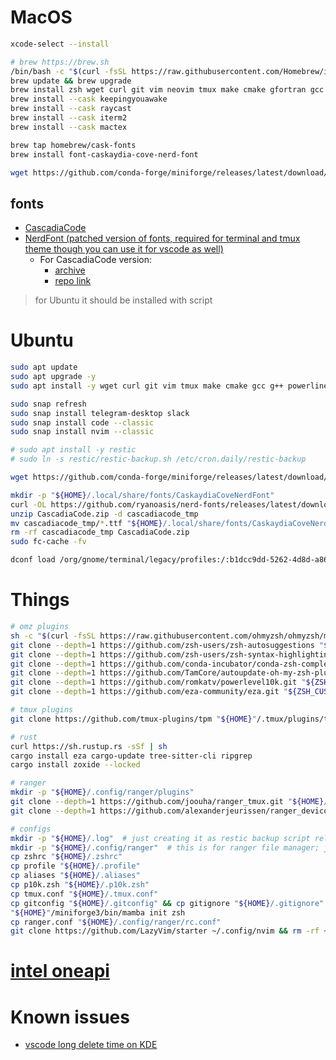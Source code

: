 # MacOS
```bash
xcode-select --install

# brew https://brew.sh
/bin/bash -c "$(curl -fsSL https://raw.githubusercontent.com/Homebrew/install/HEAD/install.sh)"
brew update && brew upgrade
brew install zsh wget curl git vim neovim tmux make cmake gfortran gcc g++ ranger
brew install --cask keepingyouawake
brew install --cask raycast
brew install --cask iterm2
brew install --cask mactex

brew tap homebrew/cask-fonts
brew install font-caskaydia-cove-nerd-font

wget https://github.com/conda-forge/miniforge/releases/latest/download/Miniforge3-MacOSX-x86_64.sh
```

## fonts
* [CascadiaCode](https://github.com/microsoft/cascadia-code)
* [NerdFont (patched version of fonts, required for terminal and tmux theme though you can use it for vscode as well)](https://github.com/ryanoasis/nerd-fonts)
  * For CascadiaCode version:
    * [archive](https://github.com/ryanoasis/nerd-fonts/releases/latest)
    * [repo link](https://github.com/ryanoasis/nerd-fonts/tree/master/patched-fonts/CascadiaCode)
> for Ubuntu it should be installed with script


# Ubuntu
```bash
sudo apt update
sudo apt upgrade -y
sudo apt install -y wget curl git vim tmux make cmake gcc g++ powerline fonts-powerline gfortran gnome-tweaks gdu texlive-full ranger

sudo snap refresh
sudo snap install telegram-desktop slack
sudo snap install code --classic
sudo snap install nvim --classic

# sudo apt install -y restic
# sudo ln -s restic/restic-backup.sh /etc/cron.daily/restic-backup

wget https://github.com/conda-forge/miniforge/releases/latest/download/Miniforge3-Linux-x86_64.sh

mkdir -p "${HOME}/.local/share/fonts/CaskaydiaCoveNerdFont"
curl -OL https://github.com/ryanoasis/nerd-fonts/releases/latest/download/CascadiaCode.zip
unzip CascadiaCode.zip -d cascadiacode_tmp
mv cascadiacode_tmp/*.ttf "${HOME}/.local/share/fonts/CaskaydiaCoveNerdFont"
rm -rf cascadiacode_tmp CascadiaCode.zip
sudo fc-cache -fv

dconf load /org/gnome/terminal/legacy/profiles:/:b1dcc9dd-5262-4d8d-a863-c897e6d979b9/ < terminal_themes/breeze.dconf
```


# Things
```bash
# omz plugins
sh -c "$(curl -fsSL https://raw.githubusercontent.com/ohmyzsh/ohmyzsh/master/tools/install.sh)"
git clone --depth=1 https://github.com/zsh-users/zsh-autosuggestions "${ZSH_CUSTOM:-$HOME/.oh-my-zsh/custom}/plugins/zsh-autosuggestions"
git clone --depth=1 https://github.com/zsh-users/zsh-syntax-highlighting.git "${ZSH_CUSTOM:-$HOME/.oh-my-zsh/custom}/plugins/"zsh-syntax-highlighting
git clone --depth=1 https://github.com/conda-incubator/conda-zsh-completion.git "${ZSH_CUSTOM:-$HOME/.oh-my-zsh/custom}/plugins/"conda-zsh-completion
git clone --depth=1 https://github.com/TamCore/autoupdate-oh-my-zsh-plugins "${ZSH_CUSTOM:-$HOME/.oh-my-zsh/custom}/plugins/autoupdate"
git clone --depth=1 https://github.com/romkatv/powerlevel10k.git "${ZSH_CUSTOM:-$HOME/.oh-my-zsh/custom}/themes/powerlevel10k"
git clone --depth=1 https://github.com/eza-community/eza.git "${ZSH_CUSTOM:-$HOME/.oh-my-zsh/custom}/eza"

# tmux plugins
git clone https://github.com/tmux-plugins/tpm "${HOME}"/.tmux/plugins/tpm

# rust
curl https://sh.rustup.rs -sSf | sh
cargo install eza cargo-update tree-sitter-cli ripgrep
cargo install zoxide --locked

# ranger
mkdir -p "${HOME}/.config/ranger/plugins"
git clone --depth=1 https://github.com/joouha/ranger_tmux.git "${HOME}/.config/ranger/plugins/ranger_tmux"
git clone --depth=1 https://github.com/alexanderjeurissen/ranger_devicons.git "${HOME}/.config/ranger/plugins/ranger_devicons"

# configs
mkdir -p "${HOME}/.log"  # just creating it as restic backup script relies on it
mkdir -p "${HOME}/.config/ranger"  # this is for ranger file manager; just to be sure it exists
cp zshrc "${HOME}/.zshrc"
cp profile "${HOME}/.profile"
cp aliases "${HOME}/.aliases"
cp p10k.zsh "${HOME}/.p10k.zsh"
cp tmux.conf "${HOME}/.tmux.conf"
cp gitconfig "${HOME}/.gitconfig" && cp gitignore "${HOME}/.gitignore"
"${HOME}"/miniforge3/bin/mamba init zsh
cp ranger.conf "${HOME}/.config/ranger/rc.conf"
git clone https://github.com/LazyVim/starter ~/.config/nvim && rm -rf ~/.config/nvim/.git  # yep, it is lazyvim
```


# [intel oneapi](https://software.intel.com/content/www/us/en/develop/tools/oneapi/all-toolkits.html)


# Known issues 
* [vscode long delete time on KDE](https://jamezrin.name/fix-visual-studio-code-freezing-when-deleting)
